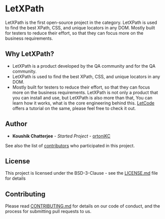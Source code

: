 # LetXPath

LetXPath is the first open-source project in the category.
LetXPath is used to find the best XPath, CSS, and unique locators in any DOM. Mostly built for testers to reduce their effort, so that they can focus more on the business requirements.

## Why LetXPath?

- LetXPath is a product developed by the QA community and for the QA community.
- LetXPath is used to find the best XPath, CSS, and unique locators in any DOM.
- Mostly built for testers to reduce their effort, so that they can focus more on the business requirements.
  LetXPath is not only a product that you can install and use, but LetXPath is also more than that, You can learn how it works, what is the core engineering behind this.
  [LetCode](https://youtube.com/letcode) offers a tutorial on the same, please feel free to check it out.

## Author

- **Koushik Chatterjee** - _Started Project_ - [ortoniKC](https://github.com/ortonikc)

See also the list of [contributors](https://github.com/ortoniKC/LetXPath/graphs/contributors) who participated in this project.

## License

This project is licensed under the BSD-3-Clause - see the [LICENSE.md](LICENSE.md) file for details

## Contributing

Please read [CONTRIBUTING.md](CONTRIBUTING.md) for details on our code of conduct, and the process for submitting pull requests to us.
